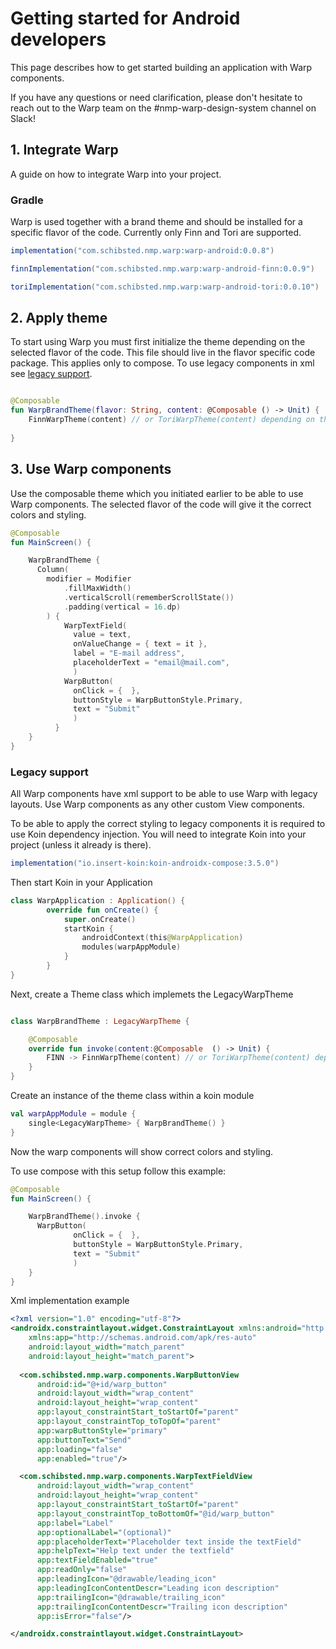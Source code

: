 
# Getting started for Android developers

This page describes how to get started building an application with Warp components.

If you have any questions or need clarification, please don't hesitate to reach out to the Warp team on the #nmp-warp-design-system channel on Slack!


## 1. Integrate Warp

A guide on how to integrate Warp into your project.

### Gradle

Warp is used together with a brand theme and should be installed for a specific flavor of the code. Currently only Finn and Tori are supported.

```gradle
implementation("com.schibsted.nmp.warp:warp-android:0.0.8")

finnImplementation("com.schibsted.nmp.warp:warp-android-finn:0.0.9")

toriImplementation("com.schibsted.nmp.warp:warp-android-tori:0.0.10")
```



## 2. Apply theme
To start using Warp you must first initialize the theme depending on the selected flavor of the code. This file should live in the flavor specific code package. This applies only to compose. To use legacy components in xml see [legacy support](#legacy-support).

```kotlin

@Composable
fun WarpBrandTheme(flavor: String, content: @Composable () -> Unit) {
    FinnWarpTheme(content) // or ToriWarpTheme(content) depending on the selected flavor
    
}
```

## 3. Use Warp components
Use the composable theme which you initiated earlier to be able to use Warp components. The selected flavor of the code will give it the correct colors and styling. 

```kotlin exmaple
@Composable
fun MainScreen() {

    WarpBrandTheme {
      Column(
        modifier = Modifier
            .fillMaxWidth()
            .verticalScroll(rememberScrollState())
            .padding(vertical = 16.dp)
        ) {
            WarpTextField(
              value = text,
              onValueChange = { text = it },
              label = "E-mail address",
              placeholderText = "email@mail.com",
              )
            WarpButton(
              onClick = {  },
              buttonStyle = WarpButtonStyle.Primary,
              text = "Submit"
              )
          }
    }
}
```
### Legacy support
All Warp components have xml support to be able to use Warp with legacy layouts. Use Warp components as any other custom View components.

To be able to apply the correct styling to legacy components it is required to use Koin dependency injection. You will need to integrate Koin into your project (unless it already is there).

```gradle
implementation("io.insert-koin:koin-androidx-compose:3.5.0")
```

Then start Koin in your Application
```kotlin
class WarpApplication : Application() {
        override fun onCreate() {
            super.onCreate()
            startKoin {
                androidContext(this@WarpApplication)
                modules(warpAppModule)
            }
        }
}
```
Next, create a Theme class which implemets the LegacyWarpTheme 
```kotlin

class WarpBrandTheme : LegacyWarpTheme {

    @Composable
    override fun invoke(content:@Composable  () -> Unit) {
        FINN -> FinnWarpTheme(content) // or ToriWarpTheme(content) depending on the selected flavor
    }
}
```
Create an instance of the theme class within a koin module
```kotlin
val warpAppModule = module {
    single<LegacyWarpTheme> { WarpBrandTheme() }
}
```
Now the warp components will show correct colors and styling.

To use compose with this setup follow this example:

```kotlin exmaple
@Composable
fun MainScreen() {

    WarpBrandTheme().invoke {
      WarpButton(
              onClick = {  },
              buttonStyle = WarpButtonStyle.Primary,
              text = "Submit"
              )
    }
}
```

Xml implementation example

```xml example
<?xml version="1.0" encoding="utf-8"?>
<androidx.constraintlayout.widget.ConstraintLayout xmlns:android="http://schemas.android.com/apk/res/android"
    xmlns:app="http://schemas.android.com/apk/res-auto"
    android:layout_width="match_parent"
    android:layout_height="match_parent">
    
  <com.schibsted.nmp.warp.components.WarpButtonView
      android:id="@+id/warp_button"
      android:layout_width="wrap_content"
      android:layout_height="wrap_content"
      app:layout_constraintStart_toStartOf="parent"
      app:layout_constraintTop_toTopOf="parent"
      app:warpButtonStyle="primary"
      app:buttonText="Send"
      app:loading="false"
      app:enabled="true"/>

  <com.schibsted.nmp.warp.components.WarpTextFieldView
      android:layout_width="wrap_content"
      android:layout_height="wrap_content"
      app:layout_constraintStart_toStartOf="parent"
      app:layout_constraintTop_toBottomOf="@id/warp_button"
      app:label="Label"
      app:optionalLabel="(optional)"
      app:placeholderText="Placeholder text inside the textField"
      app:helpText="Help text under the textfield"
      app:textFieldEnabled="true"
      app:readOnly="false"
      app:leadingIcon="@drawable/leading_icon"
      app:leadingIconContentDescr="Leading icon description"
      app:trailingIcon="@drawable/trailing_icon"
      app:trailingIconContentDescr="Trailing icon description"
      app:isError="false"/>

</androidx.constraintlayout.widget.ConstraintLayout>
```
